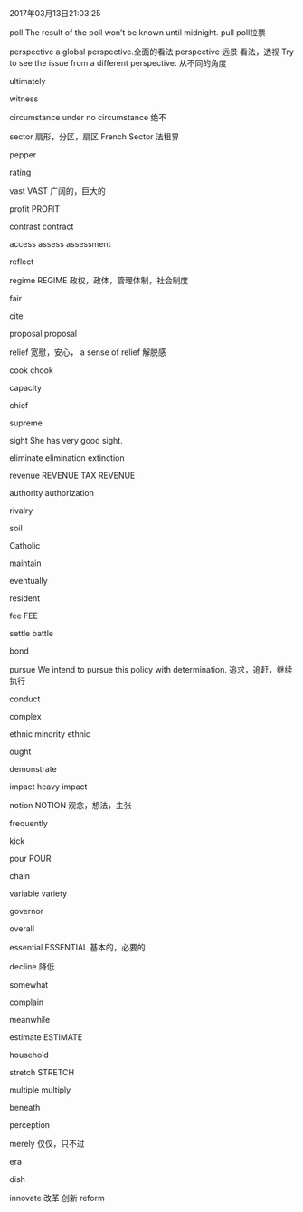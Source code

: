 2017年03月13日21:03:25

poll  The result of the poll won’t be known until midnight.  pull poll拉票

perspective  a global perspective.全面的看法 perspective 远景 看法，透视
Try to see the issue from a different perspective. 从不同的角度


ultimately	

witness

circumstance		under no circumstance 绝不

sector			扇形，分区，扇区  French Sector 法租界 

pepper

rating

vast		VAST	广阔的，巨大的

profit		PROFIT

contrast
contract

access
assess
assessment

reflect

regime		REGIME 政权，政体，管理体制，社会制度   

fair

cite

proposal	proposal

relief		宽慰，安心， a sense of relief  解脱感

cook
chook

capacity

chief

supreme

sight		She has very good sight.

eliminate
elimination
extinction

revenue		REVENUE	     TAX REVENUE

authority
authorization

rivalry

soil

Catholic

maintain

eventually

resident

fee		FEE

settle
battle

bond

pursue		We intend to pursue this policy with determination. 追求，追赶，继续执行

conduct

complex

ethnic   minority ethnic

ought

demonstrate

impact		 heavy impact

notion		NOTION	观念，想法，主张




frequently

kick

pour			POUR

chain

variable
variety

governor

overall

essential		ESSENTIAL	基本的，必要的

decline			降低

somewhat

complain

meanwhile


estimate		ESTIMATE 	

household

stretch			STRETCH	

multiple
multiply

beneath

perception

merely			仅仅，只不过

era

dish

innovate		改革 创新
reform













